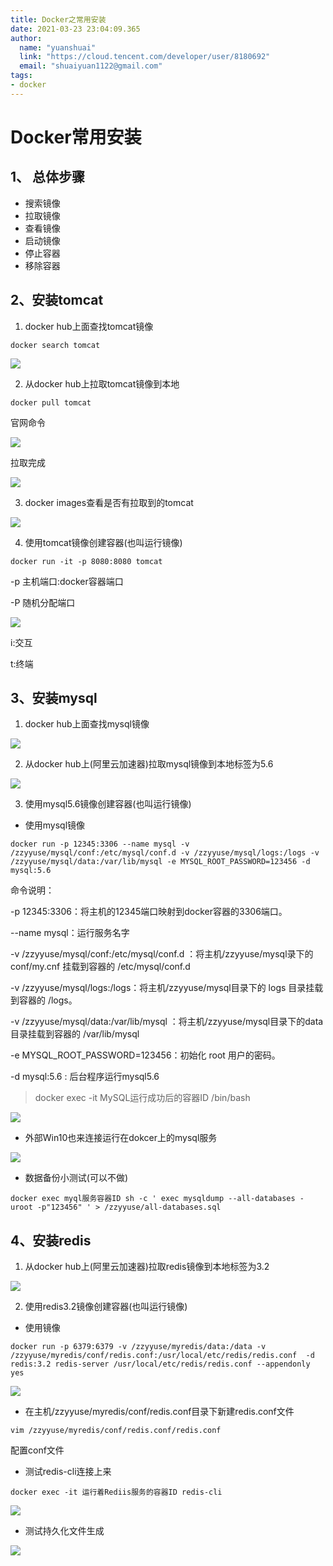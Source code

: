 ```yaml
---
title: Docker之常用安装
date: 2021-03-23 23:04:09.365
author:
  name: "yuanshuai"
  link: "https://cloud.tencent.com/developer/user/8180692"
  email: "shuaiyuan1122@gmail.com"
tags: 
- docker
---
```


# **Docker**常用安装

## 1、 **总体步骤**

- 搜索镜像
- 拉取镜像
- 查看镜像
- 启动镜像
- 停止容器
- 移除容器

## 2、**安装**tomcat

1. docker hub上面查找tomcat镜像

```shell
docker search tomcat
```

![](https://hexobbblog.oss-cn-beijing.aliyuncs.com/images/docker/71.png)

2. 从docker hub上拉取tomcat镜像到本地

```shell
docker pull tomcat
```

 官网命令

![](https://hexobbblog.oss-cn-beijing.aliyuncs.com/images/docker/72.png)

拉取完成

![](https://hexobbblog.oss-cn-beijing.aliyuncs.com/images/docker/73.png)

3. docker images查看是否有拉取到的tomcat

![](https://hexobbblog.oss-cn-beijing.aliyuncs.com/images/docker/74.png)

4. 使用tomcat镜像创建容器(也叫运行镜像)

```shell
docker run -it -p 8080:8080 tomcat
```

-p 主机端口:docker容器端口

-P 随机分配端口

![](https://hexobbblog.oss-cn-beijing.aliyuncs.com/images/docker/75.png)

i:交互

t:终端

## 3、**安装**mysql

1. docker hub上面查找mysql镜像

![](https://hexobbblog.oss-cn-beijing.aliyuncs.com/images/docker/76.png)

2. 从docker hub上(阿里云加速器)拉取mysql镜像到本地标签为5.6

![](https://hexobbblog.oss-cn-beijing.aliyuncs.com/images/docker/77.png)

3. 使用mysql5.6镜像创建容器(也叫运行镜像)

- 使用mysql镜像

```shell
docker run -p 12345:3306 --name mysql -v /zzyyuse/mysql/conf:/etc/mysql/conf.d -v /zzyyuse/mysql/logs:/logs -v /zzyyuse/mysql/data:/var/lib/mysql -e MYSQL_ROOT_PASSWORD=123456 -d mysql:5.6
```

命令说明： 

-p 12345:3306：将主机的12345端口映射到docker容器的3306端口。 

--name mysql：运行服务名字 

-v /zzyyuse/mysql/conf:/etc/mysql/conf.d ：将主机/zzyyuse/mysql录下的conf/my.cnf 挂载到容器的 /etc/mysql/conf.d 

-v /zzyyuse/mysql/logs:/logs：将主机/zzyyuse/mysql目录下的 logs 目录挂载到容器的 /logs。 

-v /zzyyuse/mysql/data:/var/lib/mysql ：将主机/zzyyuse/mysql目录下的data目录挂载到容器的 /var/lib/mysql 

-e MYSQL_ROOT_PASSWORD=123456：初始化 root 用户的密码。 

-d mysql:5.6 : 后台程序运行mysql5.6 

> docker exec -it MySQL运行成功后的容器ID   /bin/bash 

![](https://hexobbblog.oss-cn-beijing.aliyuncs.com/images/docker/78.png)

- 外部Win10也来连接运行在dokcer上的mysql服务

![](https://hexobbblog.oss-cn-beijing.aliyuncs.com/images/docker/79.png)

- 数据备份小测试(可以不做)

```shell
docker exec myql服务容器ID sh -c ' exec mysqldump --all-databases -uroot -p"123456" ' > /zzyyuse/all-databases.sql 
```

## 4、**安装**redis

1. 从docker hub上(阿里云加速器)拉取redis镜像到本地标签为3.2

![](https://hexobbblog.oss-cn-beijing.aliyuncs.com/images/docker/80.png)

2. 使用redis3.2镜像创建容器(也叫运行镜像)

- 使用镜像

```shell
docker run -p 6379:6379 -v /zzyyuse/myredis/data:/data -v /zzyyuse/myredis/conf/redis.conf:/usr/local/etc/redis/redis.conf  -d redis:3.2 redis-server /usr/local/etc/redis/redis.conf --appendonly yes 
```

![](https://hexobbblog.oss-cn-beijing.aliyuncs.com/images/docker/81.png)

- 在主机/zzyyuse/myredis/conf/redis.conf目录下新建redis.conf文件

```shell
vim /zzyyuse/myredis/conf/redis.conf/redis.conf
```

配置conf文件

- 测试redis-cli连接上来

```shell
docker exec -it 运行着Rediis服务的容器ID redis-cli 
```

![](https://hexobbblog.oss-cn-beijing.aliyuncs.com/images/docker/82.png)

- 测试持久化文件生成

![](https://hexobbblog.oss-cn-beijing.aliyuncs.com/images/docker/83.png)